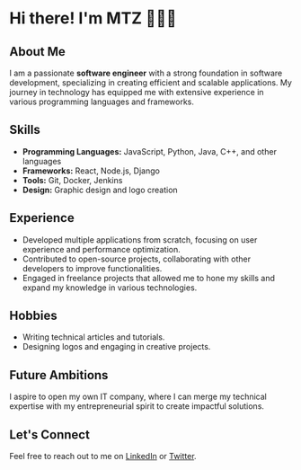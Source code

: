 <h1>Hi there! I'm MTZ 🤖👾🐉</h1>

<h2>About Me</h2>
<p>I am a passionate <strong>software engineer</strong> with a strong foundation in software development, specializing in creating efficient and scalable applications. My journey in technology has equipped me with extensive experience in various programming languages and frameworks.</p>

<h2>Skills</h2>
<ul>
    <li><strong>Programming Languages:</strong> JavaScript, Python, Java, C++, and other languages</li>
    <li><strong>Frameworks:</strong> React, Node.js, Django</li>
    <li><strong>Tools:</strong> Git, Docker, Jenkins</li>
    <li><strong>Design:</strong> Graphic design and logo creation</li>
</ul>

<h2>Experience</h2>
<ul>
    <li>Developed multiple applications from scratch, focusing on user experience and performance optimization.</li>
    <li>Contributed to open-source projects, collaborating with other developers to improve functionalities.</li>
    <li>Engaged in freelance projects that allowed me to hone my skills and expand my knowledge in various technologies.</li>
</ul>

<h2>Hobbies</h2>
<ul>
    <li>Writing technical articles and tutorials.</li>
    <li>Designing logos and engaging in creative projects.</li>
</ul>

<h2>Future Ambitions</h2>
<p>I aspire to open my own IT company, where I can merge my technical expertise with my entrepreneurial spirit to create impactful solutions.</p>

<h2>Let's Connect</h2>
<p>Feel free to reach out to me on <a href="https://www.linkedin.com/in/your-profile">LinkedIn</a> or <a href="https://twitter.com/your-profile">Twitter</a>.</p>
